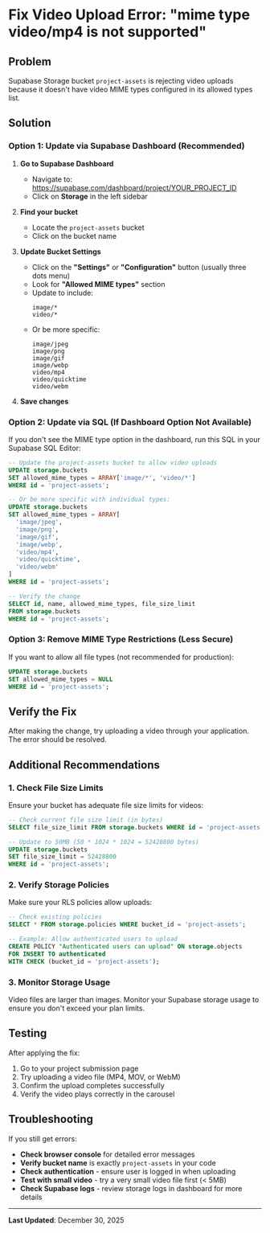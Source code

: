 # Fix Video Upload Error: "mime type video/mp4 is not supported"

## Problem
Supabase Storage bucket `project-assets` is rejecting video uploads because it doesn't have video MIME types configured in its allowed types list.

## Solution

### Option 1: Update via Supabase Dashboard (Recommended)

1. **Go to Supabase Dashboard**
   - Navigate to: https://supabase.com/dashboard/project/YOUR_PROJECT_ID
   - Click on **Storage** in the left sidebar

2. **Find your bucket**
   - Locate the `project-assets` bucket
   - Click on the bucket name

3. **Update Bucket Settings**
   - Click on the **"Settings"** or **"Configuration"** button (usually three dots menu)
   - Look for **"Allowed MIME types"** section
   - Update to include:
     ```
     image/*
     video/*
     ```
   - Or be more specific:
     ```
     image/jpeg
     image/png
     image/gif
     image/webp
     video/mp4
     video/quicktime
     video/webm
     ```

4. **Save changes**

### Option 2: Update via SQL (If Dashboard Option Not Available)

If you don't see the MIME type option in the dashboard, run this SQL in your Supabase SQL Editor:

```sql
-- Update the project-assets bucket to allow video uploads
UPDATE storage.buckets 
SET allowed_mime_types = ARRAY['image/*', 'video/*']
WHERE id = 'project-assets';

-- Or be more specific with individual types:
UPDATE storage.buckets 
SET allowed_mime_types = ARRAY[
  'image/jpeg',
  'image/png',
  'image/gif',
  'image/webp',
  'video/mp4',
  'video/quicktime',
  'video/webm'
]
WHERE id = 'project-assets';

-- Verify the change
SELECT id, name, allowed_mime_types, file_size_limit 
FROM storage.buckets 
WHERE id = 'project-assets';
```

### Option 3: Remove MIME Type Restrictions (Less Secure)

If you want to allow all file types (not recommended for production):

```sql
UPDATE storage.buckets 
SET allowed_mime_types = NULL
WHERE id = 'project-assets';
```

## Verify the Fix

After making the change, try uploading a video through your application. The error should be resolved.

## Additional Recommendations

### 1. Check File Size Limits
Ensure your bucket has adequate file size limits for videos:

```sql
-- Check current file size limit (in bytes)
SELECT file_size_limit FROM storage.buckets WHERE id = 'project-assets';

-- Update to 50MB (50 * 1024 * 1024 = 52428800 bytes)
UPDATE storage.buckets 
SET file_size_limit = 52428800
WHERE id = 'project-assets';
```

### 2. Verify Storage Policies
Make sure your RLS policies allow uploads:

```sql
-- Check existing policies
SELECT * FROM storage.policies WHERE bucket_id = 'project-assets';

-- Example: Allow authenticated users to upload
CREATE POLICY "Authenticated users can upload" ON storage.objects
FOR INSERT TO authenticated
WITH CHECK (bucket_id = 'project-assets');
```

### 3. Monitor Storage Usage
Video files are larger than images. Monitor your Supabase storage usage to ensure you don't exceed your plan limits.

## Testing

After applying the fix:

1. Go to your project submission page
2. Try uploading a video file (MP4, MOV, or WebM)
3. Confirm the upload completes successfully
4. Verify the video plays correctly in the carousel

## Troubleshooting

If you still get errors:

- **Check browser console** for detailed error messages
- **Verify bucket name** is exactly `project-assets` in your code
- **Check authentication** - ensure user is logged in when uploading
- **Test with small video** - try a very small video file first (< 5MB)
- **Check Supabase logs** - review storage logs in dashboard for more details

---

**Last Updated**: December 30, 2025

